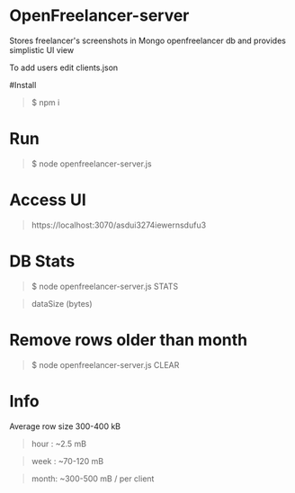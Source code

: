# OpenFreelancer-server
Stores freelancer's screenshots in Mongo openfreelancer db
and provides simplistic UI view

To add users edit clients.json

#Install
>$ npm i

# Run

>$ node openfreelancer-server.js

# Access UI
>https://localhost:3070/asdui3274iewernsdufu3

# DB Stats
>$ node openfreelancer-server.js STATS

>dataSize (bytes)

# Remove rows older than month
>$ node openfreelancer-server.js CLEAR

# Info
Average row size 300-400 kB

>hour : ~2.5 mB

>week : ~70-120 mB

>month: ~300-500 mB / per client

